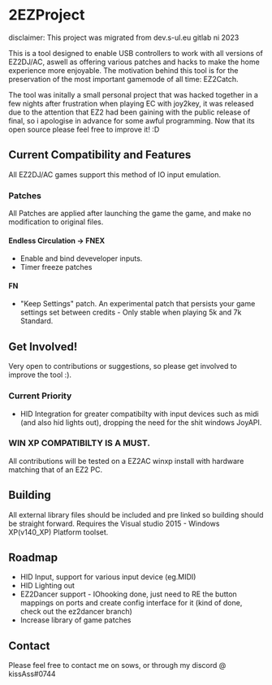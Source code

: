 # 2EZProject
disclaimer: This project was migrated from dev.s-ul.eu gitlab ni 2023

This is a tool designed to enable USB controllers to work with all versions of EZ2DJ/AC, aswell as offering various patches and hacks to make the home experience more enjoyable. The motivation behind this tool is for the preservation of the most important gamemode of all time: EZ2Catch.

The tool was initally a small personal project that was hacked together in a few nights after frustration when playing EC with joy2key, it was released due to the attention that EZ2 had been gaining with the public release of final, so i apologise in advance for some awful programming. Now that its open source please feel free to improve it! :D

## Current Compatibility and Features

All EZ2DJ/AC games support this method of IO input emulation.

### Patches 
All Patches are applied after launching the game the game, and make no modification to original files.
#### Endless Circulation -> FNEX
- Enable and bind deveveloper inputs.
- Timer freeze patches
#### FN
- "Keep Settings" patch. An experimental patch that persists your game settings set between credits - Only stable when playing 5k and 7k Standard.
	

## Get Involved!
Very open to contributions or suggestions, so please get involved to improve the tool :). 
### Current Priority
 - HID Integration for greater compatibilty with input devices such as midi (and also hid lights out), dropping the need for the shit windows JoyAPI.

### WIN XP COMPATIBILTY IS A MUST.
All contributions will be tested on a EZ2AC winxp install with hardware matching that of an EZ2 PC.

## Building
All external library files should be included and pre linked so building should be straight forward. 
Requires the Visual studio 2015 - Windows XP(v140_XP) Platform toolset.

## Roadmap
- HID Input, support for various input device (eg.MIDI)
- HID Lighting out
- EZ2Dancer support - IOhooking done, just need to RE the button mappings on ports and create config interface for it (kind of done, check out the ez2dancer branch)
- Increase library of game patches

## Contact

Please feel free to contact me on sows, or through my discord @ kissAss#0744




